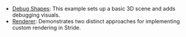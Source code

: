 - [Debug Shapes](../../manual/code-only/examples/debug-shapes.md): This example sets up a basic 3D scene and adds debugging visuals.
- [Renderer](../../manual/code-only/examples/renderer.md): Demonstrates two distinct approaches for implementing custom rendering in Stride.